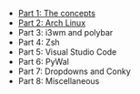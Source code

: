 - [Part 1: The concepts](https://www.peerlator.com/2019/04/14/MyDotfilesPart1.html)
- [Part 2: Arch Linux](https://www.peerlator.com/2019/04/21/MyDotfilesPart2.html)
- Part 3: i3wm and polybar
- Part 4: Zsh
- Part 5: Visual Studio Code
- Part 6: PyWal
- Part 7: Dropdowns and Conky
- Part 8: Miscellaneous

